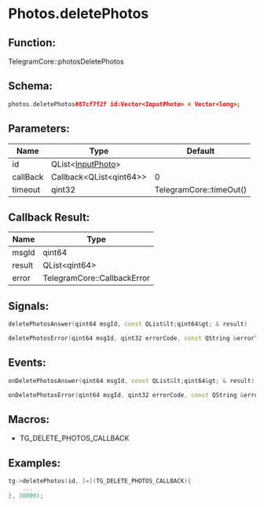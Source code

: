# Photos.deletePhotos

## Function:

TelegramCore::photosDeletePhotos

## Schema:

```c++
photos.deletePhotos#87cf7f2f id:Vector<InputPhoto> = Vector<long>;
```
## Parameters:

|Name|Type|Default|
|----|----|-------|
|id|QList&lt;[InputPhoto](../../types/inputphoto.md)&gt;||
|callBack|Callback&lt;QList&lt;qint64&gt;&gt;|0|
|timeout|qint32|TelegramCore::timeOut()|

## Callback Result:

|Name|Type|
|----|----|
|msgId|qint64|
|result|QList&lt;qint64&gt;|
|error|TelegramCore::CallbackError|

## Signals:

```c++
deletePhotosAnswer(qint64 msgId, const QList&lt;qint64&gt; & result)
```
```c++
deletePhotosError(qint64 msgId, qint32 errorCode, const QString &errorText)
```

## Events:

```c++
onDeletePhotosAnswer(qint64 msgId, const QList&lt;qint64&gt; & result)
```
```c++
onDeletePhotosError(qint64 msgId, qint32 errorCode, const QString &errorText)
```

## Macros:

* TG_DELETE_PHOTOS_CALLBACK

## Examples:

```c++
tg->deletePhotos(id, [=](TG_DELETE_PHOTOS_CALLBACK){
    ...
}, 30000);
```
